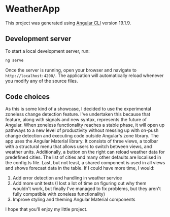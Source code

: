 # WeatherApp

This project was generated using [Angular CLI](https://github.com/angular/angular-cli) version 19.1.9.

## Development server

To start a local development server, run:

```bash
ng serve
```

Once the server is running, open your browser and navigate to `http://localhost:4200/`. The application will automatically reload whenever you modify any of the source files.

## Code choices

As this is some kind of a showcase, I decided to use the experimental zoneless change detection feature. I've undertaken this because that feature, along with signals and new syntax, represents the future of Angular. When zoneless functionality reaches a stable phase, it will open up pathways to a new level of productivity without messing up with on-push change detection and executing code outside Angular's zone library.
The app uses the Angular Material library. It consists of three views, a toolbar with a structural menu that allows users to switch between views, and weather units. Additionally, a button on the right can reload weather data for predefined cities. The list of cities and many other defaults are localised in the config.ts file. Last, but not least, a shared component is used in all views and shows forecast data in the table. 
If I could have more time, I would:
1. Add error detection and handling in weather service
2. Add more unit tests (I lost a lot of time on figuring out why them wouldn't work, but finally I've managed to fix problems, but they aren't fully compatible with zoneless functionality)
3. Improve styling and theming Angular Material components

I hope that you'll enjoy my little project.


